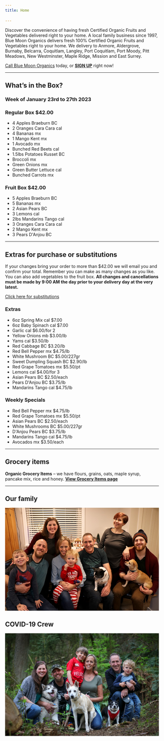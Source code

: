 ```yaml
---
title: Home

---
```

Discover the convenience of having fresh Certified Organic Fruits and Vegetables delivered right to your home. A local family business since 1997, Blue Moon Organics delivers fresh 100% Certified Organic Fruits and Vegetables right to your home. We delivery to Anmore, Aldergrove, Burnaby, Belcarra, Coquitlam, Langley, Port Coquitlam, Port Moody, Pitt Meadows, New Westminster, Maple Ridge, Mission and East Surrey.

[Call Blue Moon Organics](/contact) today, or [**SIGN UP**](/sign-up) right now!

***

## What’s in the Box?

### **Week of January 23rd to 27th 2023**

### Regular Box $42.00

* 4 Apples Braeburn  BC
* 2 Oranges Cara Cara  cal
* 4 Bananas  mx
* 1 Mango Kent  mx
* 1 Avocado  mx
* Bunched Red Beets  cal
* 1.5lbs Potatoes Russet  BC
* Broccoli  mx
* Green Onions  mx
* Green Butter Lettuce  cal
* Bunched Carrots  mx

### Fruit Box $42.00

* 5 Apples Braeburn  BC
* 5 Bananas  mx
* 2 Asian Pears  BC
* 3 Lemons  cal
* 2lbs Mandarins Tango  cal
* 3 Oranges Cara Cara  cal
* 2 Mango Kent  mx
* 3 Pears D'Anjou  BC

***

## Extras for purchase or substitutions

If your changes bring your order to more than $42.00 we will email you and confirm your total. Remember you can make as many changes as you like. You can also add vegetables to the fruit box. **All changes and cancellations must be made by 9:00 AM the day prior to your delivery day at the very latest.**

[Click here for substitutions](/substitutions "Click here for substitutions")

### Extras

* 6oz Spring Mix  cal   $7.00
* 6oz Baby Spinach  cal   $7.00
* Garlic  cal   $6.00/for 2
* Yellow Onions  mb   $3.00/lb
* Yams  cal   $3.50/lb
* Red Cabbage  BC   $3.20/lb
* Red Bell Pepper  mx   $4.75/lb
* White Mushroom  BC  $5.00/227gr
* Sweet Dumpling Squash  BC  $2.90/lb
* Red Grape Tomatoes  mx   $5.50/pt
* Lemons  cal   $4.00/for 3
* Asian Pears  BC   $2.50/each
* Pears D'Anjou  BC   $3.75/lb
* Mandarins Tango  cal   $4.75/lb

### Weekly Specials

* Red Bell Pepper  mx  $4.75/lb
* Red Grape Tomatoes  mx   $5.50/pt
* Asian Pears  BC   $2.50/each 
* White Mushrooms  BC   $5.00/227gr
* D'Anjou Pears  BC  $3.75/lb
* Mandarins Tango  cal   $4.75/lb
* Avocados  mx  $3.50/each

***

## Grocery items

**Organic Grocery Items** – we have flours, grains, oats, maple syrup, pancake mix, rice and honey. [**View Grocery Items page**](/groceries)

***

## Our family

![Our family.](./uploads/IMG_1376-copy.jpg "Our family")

## COVID-19 Crew

![COVID-19 crew.](./uploads/covid.jpg "COVID-19 crew")
